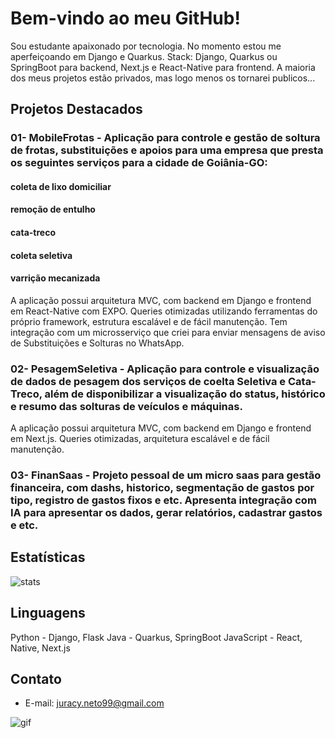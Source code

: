 # Bem-vindo ao meu GitHub!                                                                                                  
Sou estudante apaixonado por tecnologia.
No momento estou me aperfeiçoando em Django e Quarkus.
Stack: Django, Quarkus ou SpringBoot para backend, Next.js e React-Native para frontend. A maioria dos meus projetos estão privados, mas logo menos os tornarei publicos...



## Projetos Destacados

### 01- MobileFrotas - Aplicação para controle e gestão de soltura de frotas, substituições e apoios para uma empresa que presta os seguintes serviços para a cidade de Goiânia-GO: 
#### coleta de lixo domiciliar
#### remoção de entulho
#### cata-treco
#### coleta seletiva
#### varrição mecanizada

A aplicação possui arquitetura MVC, com backend em Django e frontend em React-Native com EXPO. Queries otimizadas utilizando ferramentas do próprio framework, estrutura escalável e de fácil manutenção. Tem integração com um microsserviço que criei para enviar mensagens de aviso de Substituições e Solturas no WhatsApp.
           
### 02- PesagemSeletiva - Aplicação para controle e visualização de dados de pesagem dos serviços de coelta Seletiva e Cata-Treco, além de disponibilizar a visualização do status, histórico e resumo das solturas de veículos e máquinas. 

A aplicação possui arquitetura MVC, com backend em Django e frontend em Next.js. Queries otimizadas, arquitetura escalável e de fácil manutenção.

### 03- FinanSaas - Projeto pessoal de um micro saas para gestão financeira, com dashs, historico, segmentação de gastos por tipo, registro de gastos fixos e etc. Apresenta integração com IA para apresentar os dados, gerar relatórios, cadastrar gastos e etc. 
   

## Estatísticas

![stats](https://github-readme-stats.vercel.app/api?username=JuracyNeto&show_icons=true&theme=radical)

## Linguagens

Python - Django, Flask
Java - Quarkus, SpringBoot
JavaScript - React, Native, Next.js

## Contato
- E-mail: juracy.neto99@gmail.com



![gif](https://github.com/paulojssr/prototype-backend/assets/91094257/56ba44e2-876f-4c40-8fbb-17be6e8f50b2)



